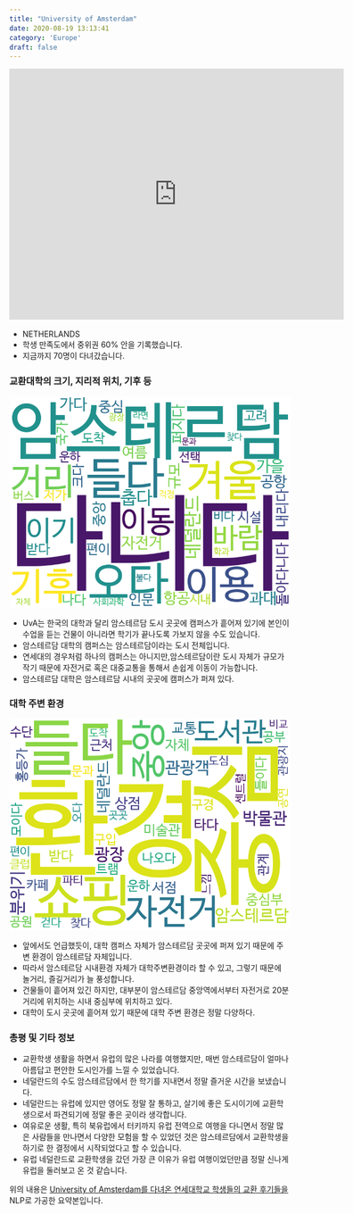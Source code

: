 ```yaml
---
title: "University of Amsterdam"
date: 2020-08-19 13:13:41
category: 'Europe'
draft: false
---
```


<iframe
width="600"
height="450"
frameborder="0" style="border:0"
src="https://www.google.com/maps/embed/v1/place?key=AIzaSyC9e1AME-pVmWC4hBpFdu5S4dKzyepa3HQ&q=University+of+Amsterdam&center=52.3558182,4.9557263&zoom=14" allowfullscreen>
</iframe>

* NETHERLANDS
* 학생 만족도에서 중위권 60% 안을 기록했습니다.
* 지금까지 70명이 다녀갔습니다. 

### 교환대학의 크기, 지리적 위치, 기후 등

![gen_info-WordCloud](../univ_wordclouds_okt/gen_info/NL000008_gen_info_okt.png)

* UvA는 한국의 대학과 달리 암스테르담 도시 곳곳에 캠퍼스가 흩어져 있기에 본인이 수업을 듣는 건물이 아니라면 학기가 끝나도록 가보지 않을 수도 있습니다.
* 암스테르담 대학의 캠퍼스는 암스테르담이라는 도시 전체입니다.
* 연세대의 경우처럼 하나의 캠퍼스는 아니지만,암스테르담이란 도시 자체가 규모가 작기 때문에 자전거로 혹은 대중교통을 통해서 손쉽게 이동이 가능합니다.
* 암스테르담 대학은 암스테르담 시내의 곳곳에 캠퍼스가 퍼져 있다.


### 대학 주변 환경

![env_info-WordCloud](../univ_wordclouds_okt/env_info/NL000008_env_info_okt.png)

* 앞에서도 언급했듯이, 대학 캠퍼스 자체가 암스테르담 곳곳에 퍼져 있기 때문에 주변 환경이 암스테르담 자체입니다.
* 따라서 암스테르담 시내환경 자체가 대학주변환경이라 할 수 있고, 그렇기 때문에 놀거리, 즐길거리가 늘 풍성합니다.
* 건물들이 흩어져 있긴 하지만, 대부분이 암스테르담 중앙역에서부터 자전거로 20분 거리에 위치하는 시내 중심부에 위치하고 있다.
* 대학이 도시 곳곳에 흩어져 있기 때문에 대학 주변 환경은 정말 다양하다.


### 총평 및 기타 정보 
* 교환학생 생활을 하면서 유럽의 많은 나라를 여행했지만, 매번 암스테르담이 얼마나 아름답고 편안한 도시인가를 느낄 수 있었습니다.
* 네덜란드의 수도 암스테르담에서 한 학기를 지내면서 정말 즐거운 시간을 보냈습니다.
* 네덜란드는 유럽에 있지만 영어도 정말 잘 통하고, 살기에 좋은 도시이기에 교환학생으로서 파견되기에 정말 좋은 곳이라 생각합니다.
* 여유로운 생활, 특히 북유럽에서 터키까지 유럽 전역으로 여행을 다니면서 정말 많은 사람들을 만나면서 다양한 모험을 할 수 있었던 것은 암스테르담에서 교환학생을 하기로 한 결정에서 시작되었다고 할 수 있습니다.
* 유럽 네덜란드로 교환학생을 갔던 가장 큰 이유가 유럽 여행이었던만큼 정말 신나게 유럽을 둘러보고 온 것 같습니다.


위의 내용은 [University of Amsterdam를 다녀온 연세대학교 학생들의 교환 후기들을](http://oia.yonsei.ac.kr/partner/expReport.asp?ucode=NL000008&bgbn=A) NLP로 가공한 요약본입니다. 
